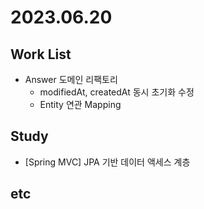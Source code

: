 # 2023.06.20

## Work List
* Answer 도메인 리팩토리
  * modifiedAt, createdAt 동시 초기화 수정
  * Entity 연관 Mapping

## Study
* [Spring MVC] JPA 기반 데이터 액세스 계층

## etc
